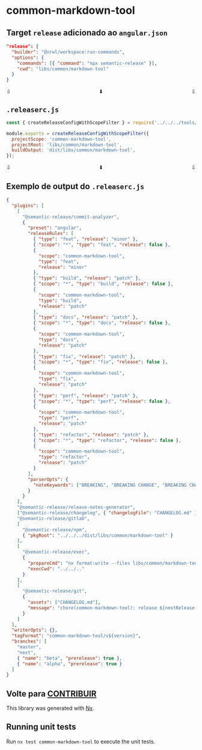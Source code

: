 # common-markdown-tool

## Target `release` adicionado ao `angular.json`
```json
"release": {
  "builder": "@nrwl/workspace:run-commands",
  "options": {
    "commands": [{ "command": "npx semantic-release" }],
    "cwd": "libs/common/markdown-tool"
  }
}
```

<span style="display:flex;justify-content:space-between;">
  <span> ⇩ </span> <span>⬇︎</span> <span>⇩</span>
</span>


## `.releaserc.js`
```js
const { createReleaseConfigWithScopeFilter } = require('../../../tools/release/index');

module.exports = createReleaseConfigWithScopeFilter({
  projectScope: 'common-markdown-tool',
  projectRoot: 'libs/common/markdown-tool',
  buildOutput: 'dist/libs/common/markdown-tool',
});
```

<span style="display:flex;justify-content:space-between;">
  <span> ⇩ </span> <span>⬇︎</span> <span>⇩</span>
</span>


## Exemplo de output do `.releaserc.js`
```json
{
  "plugins": [
    [
      "@semantic-release/commit-analyzer",
      {
        "preset": "angular",
        "releaseRules": [
          { "type": "feat", "release": "minor" },
          { "scope": "*", "type": "feat", "release": false },
          {
            "scope": "common-markdown-tool",
            "type": "feat",
            "release": "minor"
          },
          { "type": "build", "release": "patch" },
          { "scope": "*", "type": "build", "release": false },
          {
            "scope": "common-markdown-tool",
            "type": "build",
            "release": "patch"
          },
          { "type": "docs", "release": "patch" },
          { "scope": "*", "type": "docs", "release": false },
          {
            "scope": "common-markdown-tool",
            "type": "docs",
            "release": "patch"
          },
          { "type": "fix", "release": "patch" },
          { "scope": "*", "type": "fix", "release": false },
          {
            "scope": "common-markdown-tool",
            "type": "fix",
            "release": "patch"
          },
          { "type": "perf", "release": "patch" },
          { "scope": "*", "type": "perf", "release": false },
          {
            "scope": "common-markdown-tool",
            "type": "perf",
            "release": "patch"
          },
          { "type": "refactor", "release": "patch" },
          { "scope": "*", "type": "refactor", "release": false },
          {
            "scope": "common-markdown-tool",
            "type": "refactor",
            "release": "patch"
          }
        ],
        "parserOpts": {
          "noteKeywords": ["BREAKING", "BREAKING CHANGE", "BREAKING CHANGES"]
        }
      }
    ],
    "@semantic-release/release-notes-generator",
    ["@semantic-release/changelog", { "changelogFile": "CHANGELOG.md" }],
    "@semantic-release/gitlab",
    [
      "@semantic-release/npm",
      { "pkgRoot": "../../../dist/libs/common/markdown-tool" }
    ],
    [
      "@semantic-release/exec",
      {
        "prepareCmd": "nx format:write --files libs/common/markdown-tool/CHANGELOG.md && cp libs/common/markdown-tool/CHANGELOG.md dist/libs/common/markdown-tool && ts-node --project tools/tsconfig.tools.json tools/release/insert-versions.ts dist/libs/common/markdown-tool",
        "execCwd": "../../.."
      }
    ],
    [
      "@semantic-release/git",
      {
        "assets": ["CHANGELOG.md"],
        "message": "chore(common-markdown-tool): release ${nextRelease.version}\n\n${nextRelease.notes}\n\n***\n[skip ci]"
      }
    ]
  ],
  "writerOpts": {},
  "tagFormat": "common-markdown-tool/v${version}",
  "branches": [
    "master",
    "next",
    { "name": "beta", "prerelease": true },
    { "name": "alpha", "prerelease": true }
  ]
}
```
Volte para [CONTRIBUIR](/CONTRIBUTING.md)
---

This library was generated with [Nx](https://nx.dev).

## Running unit tests

Run `nx test common-markdown-tool` to execute the unit tests.
